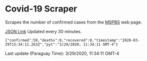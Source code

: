 # Covid-19 Scraper

Scrapes the number of confirmed cases from the [MSPBS](https://www.mspbs.gov.py/covid-19.php) web page.

[JSON Link](https://jmayalag.github.io/covid19-scrape/cases.json)
Updated every 30 minutes.
```
{"confirmed":59,"deaths":0,"recovered":0,"timestamp":"2020-03-29T15:34:11.263Z","pyt":"3/29/2020, 11:34:11 GMT-4"}
```
Last update (Paraguay Time): 3/29/2020, 11:34:11 GMT-4